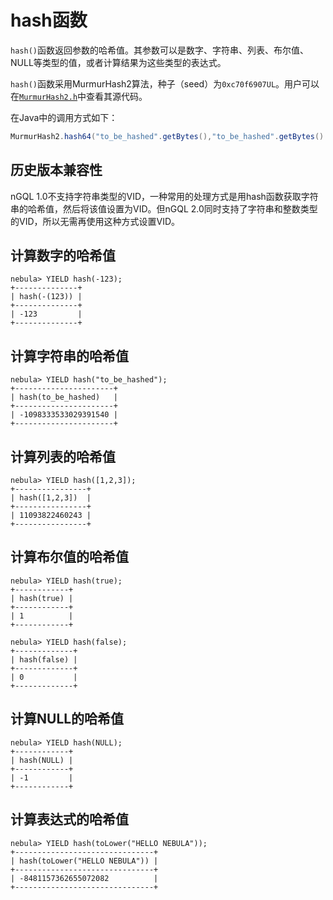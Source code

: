# hash函数

`hash()`函数返回参数的哈希值。其参数可以是数字、字符串、列表、布尔值、NULL等类型的值，或者计算结果为这些类型的表达式。

`hash()`函数采用MurmurHash2算法，种子（seed）为`0xc70f6907UL`。用户可以在[`MurmurHash2.h`](https://github.com/vesoft-inc/nebula/blob/master/src/common/base/MurmurHash2.h)中查看其源代码。


在Java中的调用方式如下：

```Java
MurmurHash2.hash64("to_be_hashed".getBytes(),"to_be_hashed".getBytes().length, 0xc70f6907)
```

## 历史版本兼容性

nGQL 1.0不支持字符串类型的VID，一种常用的处理方式是用hash函数获取字符串的哈希值，然后将该值设置为VID。但nGQL 2.0同时支持了字符串和整数类型的VID，所以无需再使用这种方式设置VID。

## 计算数字的哈希值

```ngql
nebula> YIELD hash(-123);
+--------------+
| hash(-(123)) |
+--------------+
| -123         |
+--------------+
```

## 计算字符串的哈希值

```ngql
nebula> YIELD hash("to_be_hashed");
+----------------------+
| hash(to_be_hashed)   |
+----------------------+
| -1098333533029391540 |
+----------------------+
```

## 计算列表的哈希值


```ngql
nebula> YIELD hash([1,2,3]);
+----------------+
| hash([1,2,3])  |
+----------------+
| 11093822460243 |
+----------------+
```

## 计算布尔值的哈希值

```ngql
nebula> YIELD hash(true);
+------------+
| hash(true) |
+------------+
| 1          |
+------------+

nebula> YIELD hash(false);
+-------------+
| hash(false) |
+-------------+
| 0           |
+-------------+
```

## 计算NULL的哈希值

```ngql
nebula> YIELD hash(NULL);
+------------+
| hash(NULL) |
+------------+
| -1         |
+------------+
```

## 计算表达式的哈希值

```ngql
nebula> YIELD hash(toLower("HELLO NEBULA"));
+-------------------------------+
| hash(toLower("HELLO NEBULA")) |
+-------------------------------+
| -8481157362655072082          |
+-------------------------------+
```
